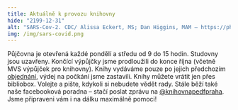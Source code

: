 ```yaml
---
title: Aktuálně k provozu knihovny
hide: "2199-12-31"
alt: "SARS-Cov-2. CDC/ Alissa Eckert, MS; Dan Higgins, MAM – https://phil.cdc.gov/Details.aspx?pid=23312 "
img: /img/sars-covid.png
---
```

Půjčovna je otevřená každé pondělí a středu od 9 do 15 hodin. Studovny jsou
uzavřeny. Končící výpůjčky jsme prodloužili do konce října (včetně MVS výpůjček
pro knihovny). Knihy vydáváme pouze po jejich předchozím [objednání](https://knihovna.pedf.cuni.cz/online_objednani.html), výdej na
počkání jsme zastavili. Knihy můžete vrátit jen přes bibliobox. Volejte a
pište, kdykoli si nebudete vědět rady. Stále běží také naše facebooková poradna
– stačí poslat zprávu na [@knihovnapedfpraha](https://www.facebook.com/knihovnapedfpraha). Jsme připraveni vám i na dálku
maximálně pomoci!

